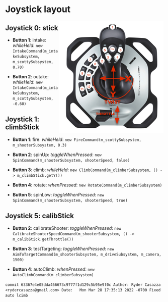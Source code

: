 # Joystick layout

<img align="right" src="Joystick.png">

## Joystick 0: stick

* __Button 1__: intake: _whileHeld_: ```new IntakeCommand(m_intakeSubsystem, m_scottySubsystem, 0.70)```

* __Button 2__: outake: _whileHeld_: ```new IntakeCommand(m_intakeSubsystem, m_scottySubsystem, -0.60)```

## Joystick 1: climbStick

* __Button 1__: fire: _whileHeld_: ```new FireCommand(m_scottySubsystem, m_shooterSubsystem, 0.3)```

* __Button 2__: spinUp: _toggleWhenPressed_: ```new SpinCommand(m_shooterSubsystem, shooterSpeed, false)```

* __Button 3__: climb: _whileHeld_: ```new ClimbCommand(m_climberSubsystem, () -> m_climbStick.getY())```

* __Button 4__: rotate: _whenPressed_: ```new RotateCommand(m_climberSubsystem)```

* __Button 5__: spinLow: _toggleWhenPressed_: ```new SpinCommand(m_shooterSubsystem, shooterSpeed, true)```

## Joystick 5: calibStick

* __Button 2__: calibrateShooter: _toggleWhenPressed_: ```new CalibrateShooterSpeedCommand(m_shooterSubsystem, () -> m_calibStick.getThrottle())```

* __Button 3__: testTargeting: _toggleWhenPressed_: ```new AimToTargetCommand(m_shooterSubsystem, m_driveSubsystem, m_camera, 1500)```

* __Button 4__: autoClimb: _whenPressed_: ```new AutoClimbCommand(m_climberSubsystem)```

```commit 63367e4e05dda466673c9777f1d129c5b95e9f0c Author: Ryder Casazza <rydercasazza@gmail.com> Date:   Mon Mar 28 17:35:13 2022 -0700 Fixed auto lcimb ```

